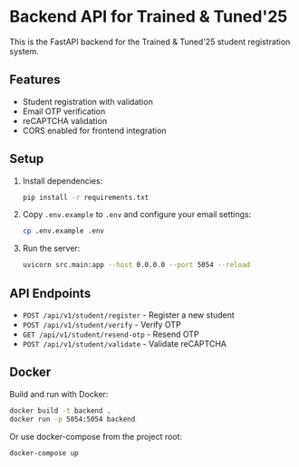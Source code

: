 # Backend API for Trained & Tuned'25

This is the FastAPI backend for the Trained & Tuned'25 student registration system.

## Features

- Student registration with validation
- Email OTP verification
- reCAPTCHA validation
- CORS enabled for frontend integration

## Setup

1. Install dependencies:
   ```bash
   pip install -r requirements.txt
   ```

2. Copy `.env.example` to `.env` and configure your email settings:
   ```bash
   cp .env.example .env
   ```

3. Run the server:
   ```bash
   uvicorn src.main:app --host 0.0.0.0 --port 5054 --reload
   ```

## API Endpoints

- `POST /api/v1/student/register` - Register a new student
- `POST /api/v1/student/verify` - Verify OTP
- `GET /api/v1/student/resend-otp` - Resend OTP
- `POST /api/v1/student/validate` - Validate reCAPTCHA

## Docker

Build and run with Docker:
```bash
docker build -t backend .
docker run -p 5054:5054 backend
```

Or use docker-compose from the project root:
```bash
docker-compose up
```
